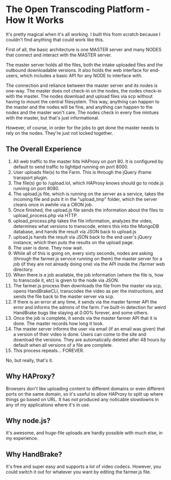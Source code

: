 # The Open Transcoding Platform - How It Works

It's pretty magical when it's all working. I built this from scratch because I couldn't find anything that could work like this.

First of all, the basic architecture is one MASTER server and many NODES that connect and interact with the MASTER server.

The master server holds all the files, both the intake uploaded files and the outbound downloadable versions. It also holds the web interface for end-users, which includes a basic API for any NODE to interface with.

The connection and reliance between the master server and its nodes is one-way. The master does not check-in on the nodes, the nodes check-in with the master. The nodes download and upload files via scp without having to mount the central filesystem. This way, anything can happen to the master and the nodes will be fine, and anything can happen to the nodes and the master won't care. The nodes check in every five mintues with the master, but that's just informational.

However, of course, in order for the jobs to get done the master needs to rely on the nodes. They're just not locked together. 

## The Overall Experience

1. All web traffic to the master hits HAProxy on port 80. It is configured by default to send traffic to lighttpd running on port 8000.
1. User uploads file(s) to the Farm. This is through the jQuery iframe transport plugin.
1. The file(s) go to /upload.lol, which HAProxy knows should go to node.js running on port 8080.
1. The upload.js file, which is running on the server as a service, takes the incoming file and puts it in the "upload_tmp" folder, which the server cleans once in awhile via a CRON job.
1. Once finished, the upload.js file sends the information about the files to upload_process.php via HTTP.
1. upload_process.php takes the file information, analyzes the video, determines what versions to transcode, enters this into the MongoDB database, and hands the result via JSON back to upload.js
1. upload.js hands the result via JSON back to the end user's jQuery instance, which then puts the results on the upload page.
1. The user is done. They now wait.
1. While all of this is going on, every sixty seconds, nodes are asking (through the farmer.js service running on them) the master server for a job (if they are not already doing one) via the API inside the /farmer web directory.
1. When there is a job available, the job information (where the file is, how to transcode it, etc) is given to the node via JSON.
1. The farmer.js process then downloads the file from the master via scp, opens HandBrakeCLI, transcodes the video as per the instructions, and sends the file back to the master server via scp.
1. If there is an error at any time, it sends via the master farmer API the error and informs the admins of the farm. I've built-in detection for weird HandBrake bugs like staying at 0.00% forever, and some others.
1. Once the job is complete, it sends via the master farmer API that it is done. The master records how long it took.
1. The master server informs the user via email (if an email was given) that a version of their video is done. Users can come to the site and download the versions. They are automatically deleted after 48 hours by default when all versions of a file are complete.
1. This process repeats... FOREVER.

No, but really, that's it.

## Why HAProxy?

Browsers don't like uploading content to different domains or even different ports on the same domain, so it's useful to allow HAProxy to split up where things go based on URL. It has not produced any noticable slowdowns in any of my applications where it's in use.

## Why node.js?

It's awesome, and huge-file uploads are hardly possible with much else, in my experience.

## Why HandBrake?

It's free and super easy and supports a lot of video codecs. However, you could switch it out for whatever you want by editing the farmer.js file.